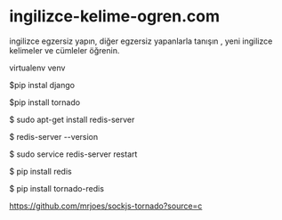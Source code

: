 ingilizce-kelime-ogren.com
==========================

ingilizce egzersiz yapın, diğer egzersiz yapanlarla tanışın , yeni  ingilizce kelimeler ve cümleler öğrenin.


virtualenv venv

$pip instal django

$pip install tornado 

$ sudo apt-get install redis-server

$ redis-server --version

$ sudo service redis-server restart

$ pip install redis

$ pip install tornado-redis

https://github.com/mrjoes/sockjs-tornado?source=c
